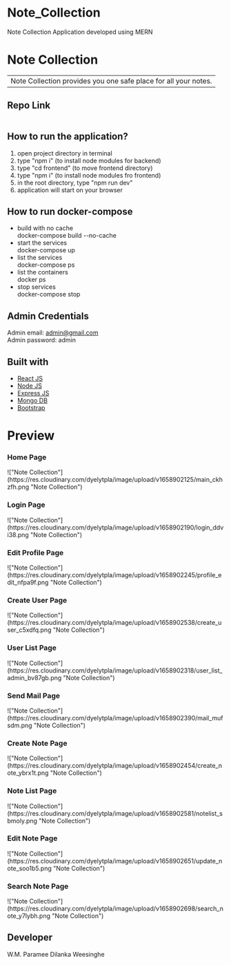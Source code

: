 # Note_Collection
Note Collection Application developed using MERN

# Note Collection
<table>
<tr>
<td>
  Note Collection provides you one safe place for all your notes.
</td>
</tr>
</table>

## Repo Link 
![]()

## How to run the application?
1. open project directory in terminal
2. type "npm i" (to install node modules for backend)
3. type "cd frontend" (to move frontend directory)
4. type "npm i" (to install node modules fro frontend)
5. in the root directory, type "npm run dev"
6. application will start on your browser

## How to run docker-compose
* build with no cache<br/>
docker-compose build --no-cache<br/>
* start the services<br/>
docker-compose up<br/>
* list the services<br/>
docker-compose ps<br/>
* list the containers<br/>
docker ps<br/>
* stop services<br/>
docker-compose stop<br/>

## Admin Credentials
Admin email: admin@gmail.com<br/>
Admin password: admin

## Built with 

- [React JS](https://reactjs.org/)
- [Node JS](https://nodejs.org/) 
- [Express JS](https://expressjs.com/)
- [Mongo DB](https://www.mongodb.com/)
- [Bootstrap](http://getbootstrap.com/)

# Preview

<h3>Home Page</h3>
!["Note Collection"](https://res.cloudinary.com/dyelytpla/image/upload/v1658902125/main_ckhzfh.png "Note Collection")

<h3>Login Page</h3>
!["Note Collection"](https://res.cloudinary.com/dyelytpla/image/upload/v1658902190/login_ddvi38.png "Note Collection")

<h3>Edit Profile Page</h3>
!["Note Collection"](https://res.cloudinary.com/dyelytpla/image/upload/v1658902245/profile_edit_nfpa9f.png "Note Collection")

<h3>Create User Page</h3>
!["Note Collection"](https://res.cloudinary.com/dyelytpla/image/upload/v1658902538/create_user_c5xdfq.png "Note Collection")

<h3>User List Page</h3>
!["Note Collection"](https://res.cloudinary.com/dyelytpla/image/upload/v1658902318/user_list_admin_bv87gb.png "Note Collection")

<h3>Send Mail Page</h3>
!["Note Collection"](https://res.cloudinary.com/dyelytpla/image/upload/v1658902390/mail_mufsdm.png "Note Collection")

<h3>Create Note Page</h3>
!["Note Collection"](https://res.cloudinary.com/dyelytpla/image/upload/v1658902454/create_note_ybrx1t.png "Note Collection")

<h3>Note List Page</h3>
!["Note Collection"](https://res.cloudinary.com/dyelytpla/image/upload/v1658902581/notelist_sbmoly.png "Note Collection")

<h3>Edit Note Page</h3>
!["Note Collection"](https://res.cloudinary.com/dyelytpla/image/upload/v1658902651/update_note_soo1b5.png "Note Collection")

<h3>Search Note Page</h3>
!["Note Collection"](https://res.cloudinary.com/dyelytpla/image/upload/v1658902698/search_note_y7lybh.png "Note Collection")

## Developer
W.M. Paramee Dilanka Weesinghe
